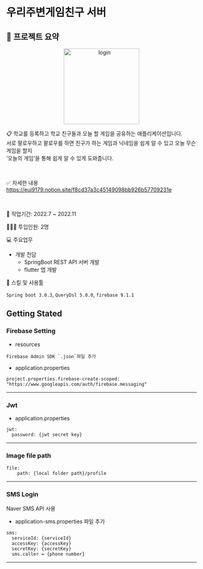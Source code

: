 # 우리주변게임친구 서버

## 🚀 프로젝트 요약

<p align="center" width="100%">
    <img width="200" alt="login" src="https://user-images.githubusercontent.com/83222282/229735677-d103846c-6e10-4258-b17f-9952f63eef85.png">
</p>


📋 학교를 등록하고 학교 친구들과 오늘 할 게임을 공유하는 애플리케이션입니다.<br>
서로 팔로우하고 팔로우를 하면 친구가 하는 게임과 닉네임을 쉽게 알 수 있고 오늘 무슨 게임을 할지<br>‘오늘의 게임’을 통해 쉽게 알 수 있게 도와줍니다.

<br>

✅ 자세한 내용
https://eui9179.notion.site/f8cd37a3c45149098bb926b57709231e

<br>

📅 작업기간: 2022.7 ~ 2022.11

👨🏻‍💻 투입인원: 2명

💻 주요업무

- 개발 전담
    - SpringBoot REST API 서버 개발
    - flutter 앱 개발

🔧 스킬 및 사용툴

 `Spring boot 3.0.3`, `QueryDsl 5.0.0`, `firebase 9.1.1`
 

## Getting Stated

### Firebase Setting

- resources

```text
Firebase Admin SDK `.json`파일 추가
```

- application.properties

```text
project.properties.firebase-create-scoped: "https://www.googleapis.com/auth/firebase.messaging"
```

---

### Jwt
- application.properties

```text
jwt:
  password: {jwt secret key}
```

---

### Image file path
```text
file:
    path: {local folder path}/profile
```

---

### SMS Login

Naver SMS API 사용 <br>

- application-sms.properties 파일 추가

```text
sms:
  serviceId: {serviceId}
  accessKey: {accessKey}
  secretKey: {secretKey}
  sms.caller = {phone number}
```

---
